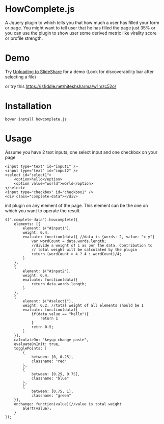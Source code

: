 # HowComplete.js

A Jquery plugin to which tells you that how much a user has filled your form or page. You might want to tell user that he has filled the page just 35% or you can use the plugin to show user some derived metric like virality score or profile strength.

# Demo

Try <a href="http://www.slideshare.net/upload" title="Demo">Uploading to SlideShare</a> for a demo (Look for discoverability bar after selecting a file)

or try this https://jsfiddle.net/hiteshsharma/w1mzc52o/

# Installation

    bower install howcomplete.js

# Usage

Assume you have 2 text inputs, one select input and one checkbox on your page

    <input type="text" id="input1" />
    <input type="text" id="input2" />
    <select id="select1">
        <option>hello</option>
        <option value="world">world</option>
    </select>
    <input type="checkbox" id="checkbox1" />
    <div class="complete-data"></div>

init plugin on any element of the page. This element can be the one on which you want to operate the result.

    $(".complete-data").howcomplete({
        elements: [{
            element: $("#input1"),
            weight: 0.4,
            evaluate: function(data){ //data is {words: 2, value: "x y"}
                var wordCount = data.words.length;
                //divide a weight of 1 as per the data. Contribution to 
                // total weight will be calculated by the plugin
                return (wordCount > 4 ? 4 : wordCount)/4;
            }
        },
        {
            element: $("#input2"),
            weight: 0.4,
            evaluate: function(data){
                return data.words.length;
            }
        },
        {
            element: $("#select1"),
            weight: 0.2, //total weight of all elements should be 1
            evaluate: function(data){
                if(data.value == "hello"){
                    return 1
                }
                retrn 0.5;
            }
        }],
        calculateOn: "keyup change paste",
        evaluateOnInit: true,
        togglePoints: [
            {
                between: [0, 0.25],
                classname: "red"
            },
            {
                between: [0.25, 0.75],
                classname: "blue"
            },
            {
                between: [0.75, 1],
                classname: "green"
        }],
        onchange: function(value){//value is total weight
            alert(value);
        }
    });
